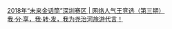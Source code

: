   
[2018年“未来金话筒”深圳赛区 | 网络人气王竞选（第三期）](http://www.dianyue.me/archives/059/p4d92gv4vn262jcj/)  
[我·分·享，我·转·发，我为尧治河旅游代言！](http://www.dianyue.me/archives/551/qkztxuyaz38p0o14/)